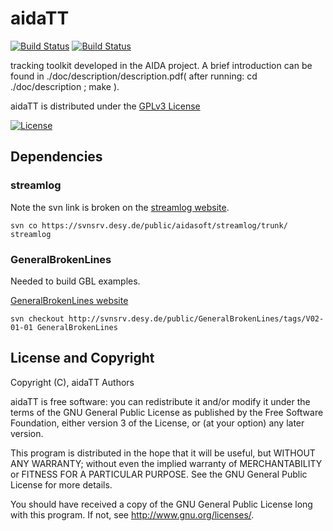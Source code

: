 # aidaTT 
[![Build Status](https://travis-ci.org/AIDASoft/aidaTT.svg?branch=master)](https://travis-ci.org/AIDASoft/aidaTT)
[![Build Status](https://scan.coverity.com/projects/12337/badge.svg)](https://scan.coverity.com/projects/aidasoft-aidatt)

tracking toolkit developed in the AIDA project. A brief introduction can be found in ./doc/description/description.pdf( after running:  cd ./doc/description ;  make ).

aidaTT is distributed under the [GPLv3 License](http://www.gnu.org/licenses/gpl-3.0.en.html)

[![License](https://www.gnu.org/graphics/gplv3-127x51.png)](https://www.gnu.org/licenses/gpl-3.0.en.html)

## Dependencies

### streamlog

Note the svn link is broken on the
[streamlog website](http://aidasoft.web.cern.ch/streamlog).

```
svn co https://svnsrv.desy.de/public/aidasoft/streamlog/trunk/ streamlog
```

### GeneralBrokenLines

Needed to build GBL examples.

[GeneralBrokenLines website](https://www.wiki.terascale.de/index.php/GeneralBrokenLines)

```
svn checkout http://svnsrv.desy.de/public/GeneralBrokenLines/tags/V02-01-01 GeneralBrokenLines
```


## License and Copyright
Copyright (C), aidaTT Authors

aidaTT is free software: you can redistribute it and/or modify it under the terms of the GNU General Public License as published by the Free Software Foundation, either version 3 of the License, or (at your option) any later version.

This program is distributed in the hope that it will be useful, but WITHOUT ANY WARRANTY; without even the implied warranty of MERCHANTABILITY or FITNESS FOR A PARTICULAR PURPOSE.  See the GNU General Public License for more details.

You should have received a copy of the GNU General Public License long with this program.  If not, see <http://www.gnu.org/licenses/>.

